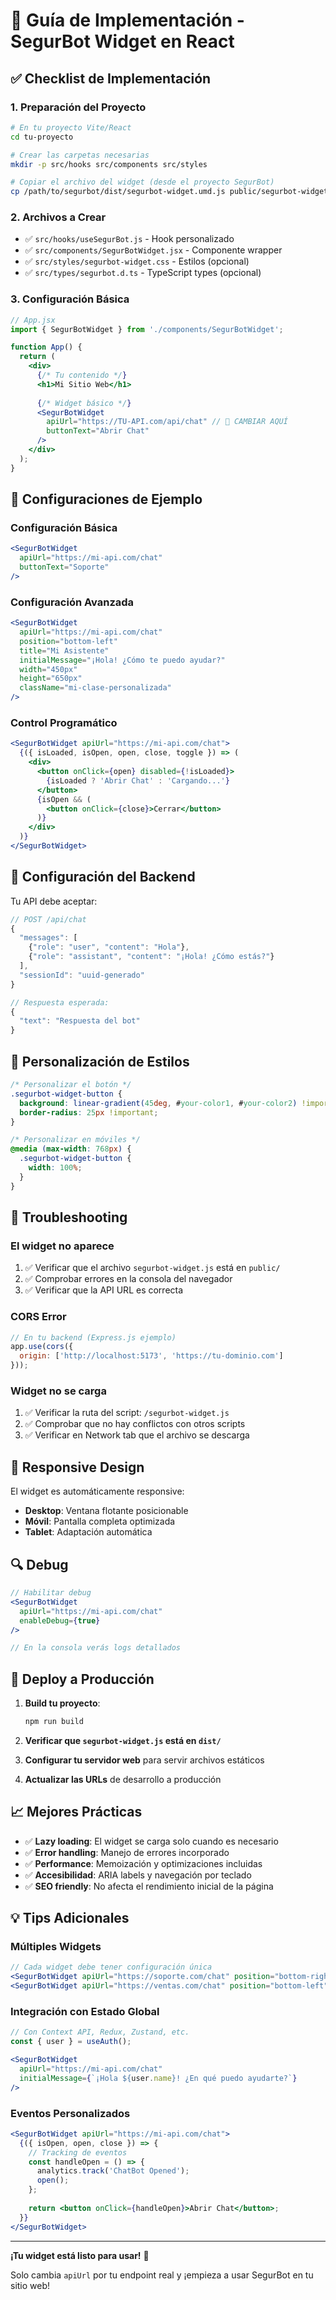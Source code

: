 # 🚀 Guía de Implementación - SegurBot Widget en React

## ✅ Checklist de Implementación

### 1. Preparación del Proyecto

```bash
# En tu proyecto Vite/React
cd tu-proyecto

# Crear las carpetas necesarias
mkdir -p src/hooks src/components src/styles

# Copiar el archivo del widget (desde el proyecto SegurBot)
cp /path/to/segurbot/dist/segurbot-widget.umd.js public/segurbot-widget.js
```

### 2. Archivos a Crear

- ✅ `src/hooks/useSegurBot.js` - Hook personalizado
- ✅ `src/components/SegurBotWidget.jsx` - Componente wrapper  
- ✅ `src/styles/segurbot-widget.css` - Estilos (opcional)
- ✅ `src/types/segurbot.d.ts` - TypeScript types (opcional)

### 3. Configuración Básica

```jsx
// App.jsx
import { SegurBotWidget } from './components/SegurBotWidget';

function App() {
  return (
    <div>
      {/* Tu contenido */}
      <h1>Mi Sitio Web</h1>
      
      {/* Widget básico */}
      <SegurBotWidget 
        apiUrl="https://TU-API.com/api/chat" // 🔴 CAMBIAR AQUÍ
        buttonText="Abrir Chat"
      />
    </div>
  );
}
```

## 🎯 Configuraciones de Ejemplo

### Configuración Básica
```jsx
<SegurBotWidget 
  apiUrl="https://mi-api.com/chat"
  buttonText="Soporte"
/>
```

### Configuración Avanzada
```jsx
<SegurBotWidget 
  apiUrl="https://mi-api.com/chat"
  position="bottom-left"
  title="Mi Asistente"
  initialMessage="¡Hola! ¿Cómo te puedo ayudar?"
  width="450px"
  height="650px"
  className="mi-clase-personalizada"
/>
```

### Control Programático
```jsx
<SegurBotWidget apiUrl="https://mi-api.com/chat">
  {({ isLoaded, isOpen, open, close, toggle }) => (
    <div>
      <button onClick={open} disabled={!isLoaded}>
        {isLoaded ? 'Abrir Chat' : 'Cargando...'}
      </button>
      {isOpen && (
        <button onClick={close}>Cerrar</button>
      )}
    </div>
  )}
</SegurBotWidget>
```

## 🔧 Configuración del Backend

Tu API debe aceptar:

```javascript
// POST /api/chat
{
  "messages": [
    {"role": "user", "content": "Hola"},
    {"role": "assistant", "content": "¡Hola! ¿Cómo estás?"}
  ],
  "sessionId": "uuid-generado"
}

// Respuesta esperada:
{
  "text": "Respuesta del bot"
}
```

## 🎨 Personalización de Estilos

```css
/* Personalizar el botón */
.segurbot-widget-button {
  background: linear-gradient(45deg, #your-color1, #your-color2) !important;
  border-radius: 25px !important;
}

/* Personalizar en móviles */
@media (max-width: 768px) {
  .segurbot-widget-button {
    width: 100%;
  }
}
```

## 🚨 Troubleshooting

### El widget no aparece
1. ✅ Verificar que el archivo `segurbot-widget.js` está en `public/`
2. ✅ Comprobar errores en la consola del navegador
3. ✅ Verificar que la API URL es correcta

### CORS Error
```javascript
// En tu backend (Express.js ejemplo)
app.use(cors({
  origin: ['http://localhost:5173', 'https://tu-dominio.com']
}));
```

### Widget no se carga
1. ✅ Verificar la ruta del script: `/segurbot-widget.js`
2. ✅ Comprobar que no hay conflictos con otros scripts
3. ✅ Verificar en Network tab que el archivo se descarga

## 📱 Responsive Design

El widget es automáticamente responsive:

- **Desktop**: Ventana flotante posicionable
- **Móvil**: Pantalla completa optimizada
- **Tablet**: Adaptación automática

## 🔍 Debug

```jsx
// Habilitar debug
<SegurBotWidget 
  apiUrl="https://mi-api.com/chat"
  enableDebug={true}
/>

// En la consola verás logs detallados
```

## 🚀 Deploy a Producción

1. **Build tu proyecto**:
   ```bash
   npm run build
   ```

2. **Verificar que `segurbot-widget.js` está en `dist/`**

3. **Configurar tu servidor web** para servir archivos estáticos

4. **Actualizar las URLs** de desarrollo a producción

## 📈 Mejores Prácticas

- ✅ **Lazy loading**: El widget se carga solo cuando es necesario
- ✅ **Error handling**: Manejo de errores incorporado
- ✅ **Performance**: Memoización y optimizaciones incluidas
- ✅ **Accesibilidad**: ARIA labels y navegación por teclado
- ✅ **SEO friendly**: No afecta el rendimiento inicial de la página

## 💡 Tips Adicionales

### Múltiples Widgets
```jsx
// Cada widget debe tener configuración única
<SegurBotWidget apiUrl="https://soporte.com/chat" position="bottom-right" />
<SegurBotWidget apiUrl="https://ventas.com/chat" position="bottom-left" />
```

### Integración con Estado Global
```jsx
// Con Context API, Redux, Zustand, etc.
const { user } = useAuth();

<SegurBotWidget 
  apiUrl="https://mi-api.com/chat"
  initialMessage={`¡Hola ${user.name}! ¿En qué puedo ayudarte?`}
/>
```

### Eventos Personalizados
```jsx
<SegurBotWidget apiUrl="https://mi-api.com/chat">
  {({ isOpen, open, close }) => {
    // Tracking de eventos
    const handleOpen = () => {
      analytics.track('ChatBot Opened');
      open();
    };
    
    return <button onClick={handleOpen}>Abrir Chat</button>;
  }}
</SegurBotWidget>
```

---

**¡Tu widget está listo para usar!** 🎉

Solo cambia `apiUrl` por tu endpoint real y ¡empieza a usar SegurBot en tu sitio web!
